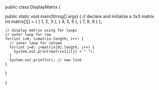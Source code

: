 public class DisplayMatrix
{

  public static void main(String[] args) {
    // declare and initialize a 3x3 matrix
    int matrix[][] = 
      { { 1, 2, 3 }, { 4, 5, 6 }, { 7, 8, 9 } };
    
    // display matrix using for loops
    // outer loop for row
    for(int i=0; i<matrix.length; i++) {
      // inner loop for column
      for(int j=0; j<matrix[0].length; j++) {
        System.out.print(matrix[i][j] + " ");
      }
      System.out.println(); // new line
    }
  }

}
